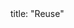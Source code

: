 <frontmatter>
title: "Reuse"
</frontmatter>

<include src="navbar.md" boilerplate />

<include src="container-inPage-asFlat.md" boilerplate />